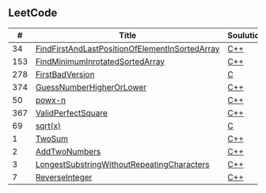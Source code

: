 LeetCode
---
|#|Title|Soulution|Difficulty|Tag|
|---|---|---|---|---|
|34|[FindFirstAndLastPositionOfElementInSortedArray](https://leetcode-cn.com/problems/find-first-and-last-position-of-element-in-sorted-array)|[C++](https://github.com/shicy0001/leetcode/blob/master/BinarySearch/FindFirstAndLastPositionOfElementInSortedArray/FindFirstAndLastPositionOfElementInSortedArray.cpp)|Medium|BinarySearch|
|153|[FindMinimumInrotatedSortedArray](https://leetcode-cn.com/problems/find-minimum-in-rotated-sorted-array/)|[C++](https://github.com/shicy0001/leetcode/blob/master/BinarySearch/FindMinimumInrotatedSortedArray/find-minimum-in-rotated-sorted-array.cpp)|Medium|BinarySearch|
|278|[FirstBadVersion](https://leetcode-cn.com/problems/first-bad-version/)|[C](https://github.com/shicy0001/leetcode/blob/master/BinarySearch/FirstBadVersion/FirstBadVersion.cpp)|Easy|BinarySearch|
|374|[GuessNumberHigherOrLower](https://leetcode-cn.com/problems/guess-number-higher-or-lower/)|[C++](https://leetcode-cn.com/problems/guess-number-higher-or-lower/)|Easy|BinarySearch|
|50|[powx-n](https://leetcode-cn.com/problems/powx-n)|[C++](https://github.com/shicy0001/leetcode/blob/master/BinarySearch/Pow(x%2Cn)/powx-n.cpp)|Medium|BinarySearch|
|367|[ValidPerfectSquare](https://leetcode-cn.com/problems/valid-perfect-square)|[C++](https://github.com/shicy0001/leetcode/blob/master/BinarySearch/ValidPerfectSquare/ValidPerfectSquare.cpp)|Easy|BinarySearch|
|69|[sqrt(x)](https://leetcode-cn.com/problems/sqrtx)|[C](https://github.com/shicy0001/leetcode/blob/master/BinarySearch/sqrt(x)/sqrt(x).cpp)|Easy|BinarySearch|
|1|[TwoSum](https://leetcode-cn.com/problems/two-sum/)|[C++](https://github.com/shicy0001/leetcode/blob/master/TopInterviewQuestions/TwoSum/TwoSum.cpp)|Easy|Hashmap|
|2|[AddTwoNumbers](https://leetcode-cn.com/problems/add-two-numbers/)|[C++](https://github.com/shicy0001/leetcode/blob/master/TopInterviewQuestions/AddTwoNumbers/AddTwoNumbers.cpp)|Medium|LinkList|
|3|[LongestSubstringWithoutRepeatingCharacters](https://leetcode-cn.com/problems/longest-substring-without-repeating-characters/)|[C++](https://github.com/shicy0001/leetcode/blob/master/TopInterviewQuestions/LongestSubstringWithoutRepeatingCharacters/LongestSubstringWithoutRepeatingCharacters.cpp)|Medium|Hashmap|
|7|[ReverseInteger](https://leetcode-cn.com/problems/reverse-integer/)|[C++](https://github.com/shicy0001/leetcode/blob/master/TopInterviewQuestions/ReverseInteger/ReverseInteger.cpp)|Easy||
